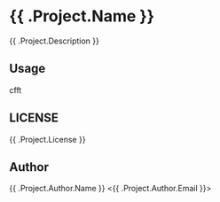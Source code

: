 # {{ .Project.Name }}

{{ .Project.Description }}

## Usage

cfft

## LICENSE

{{ .Project.License }}

## Author

{{ .Project.Author.Name }} <{{ .Project.Author.Email }}>
